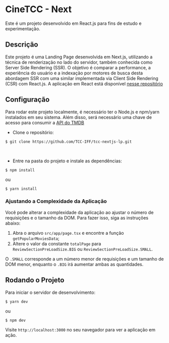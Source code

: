 # CineTCC - Next

Este é um projeto desenvolvido em React.js para fins de estudo e experimentação.

## Descrição

Este projeto é uma Landing Page desenvolvida em Next.js, utilizando a técnica de renderização no lado do servidor, também conhecida como Server Side Rendering (SSR). O objetivo é comparar a performance, a experiência do usuário e a indexação por motores de busca desta abordagem SSR com uma similar implementada via Client Side Rendering (CSR) com React.js.
A aplicação em React está disponível [nesse repositório](https://github.com/TCC-IFF/tcc-react-lp)

## Configuração

Para rodar este projeto localmente, é necessário ter o Node.js e npm/yarn instalados em seu sistema. Além disso, será necessário uma chave de acesso para consumir a [API do TMDB](https://developer.themoviedb.org/reference/intro/getting-started)

- Clone o repositório: 

<!--sec data-title="Prompt: OS X and Linux" data-id="OSX_Linux_prompt" data-collapse=true ces-->
    $ git clone https://github.com/TCC-IFF/tcc-nextjs-lp.git
<!--endsec-->

</br>
  
- Entre na pasta do projeto e instale as dependências: 
<!--sec data-title="Prompt: OS X and Linux" data-id="OSX_Linux_prompt" data-collapse=true ces-->
    $ npm install
<!--endsec-->
ou 
<!--sec data-title="Prompt: OS X and Linux" data-id="OSX_Linux_prompt" data-collapse=true ces-->
    $ yarn install
<!--endsec-->

### Ajustando a Complexidade da Aplicação

Você pode alterar a complexidade da aplicação ao ajustar o número de requisições e o tamanho da DOM. Para fazer isso, siga as instruções abaixo:

1. Abra o arquivo `src/app/page.tsx` e encontre a função `getPopularMoviesData`;
2. Altere o valor da constante `totalPage` para `ReviewSectionPreLoadSize.BIG` ou `ReviewSectionPreLoadSize.SMALL`.

  O `.SMALL` corresponde a um número menor de requisições e um tamanho de DOM menor, enquanto o `.BIG` irá aumentar ambas as quantidades.


## Rodando o Projeto

Para iniciar o servidor de desenvolvimento:
<!--sec data-title="Prompt: OS X and Linux" data-id="OSX_Linux_prompt" data-collapse=true ces-->
    $ yarn dev
<!--endsec-->
ou 
<!--sec data-title="Prompt: OS X and Linux" data-id="OSX_Linux_prompt" data-collapse=true ces-->
    $ npm dev
<!--endsec-->

Visite `http://localhost:3000` no seu navegador para ver a aplicação em ação.
